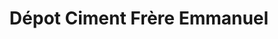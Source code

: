 ---
title: "Dépot Ciment Frère Emmanuel"
url: /kinshasa/depot-ciment-frere-emmanuel/
shop: Allgemein
---